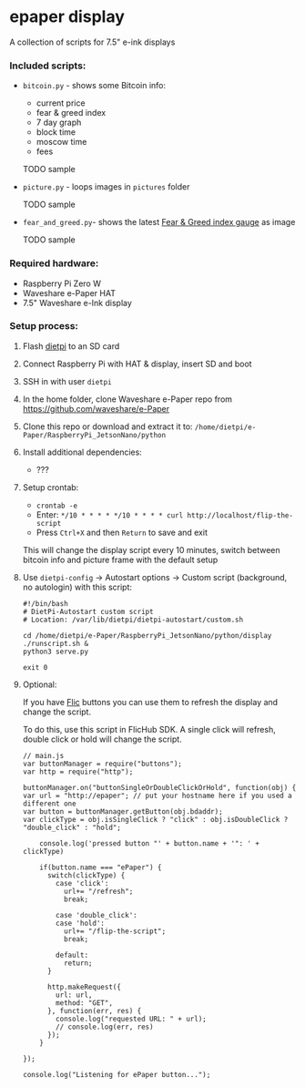 # epaper display

A collection of scripts for 7.5" e-ink displays

### Included scripts:

- `bitcoin.py` - shows some Bitcoin info:

  - current price
  - fear & greed index
  - 7 day graph
  - block time
  - moscow time
  - fees

  TODO sample

- `picture.py` - loops images in `pictures` folder

  TODO sample

- `fear_and_greed.py`- shows the latest [Fear & Greed index gauge](https://alternative.me/crypto/fear-and-greed-index/) as image

  TODO sample

### Required hardware:

- Raspberry Pi Zero W
- Waveshare e-Paper HAT
- 7.5" Waveshare e-Ink display

### Setup process:

1.  Flash [dietpi](https://dietpi.com) to an SD card
2.  Connect Raspberry Pi with HAT & display, insert SD and boot
3.  SSH in with user `dietpi`
4.  In the home folder, clone Waveshare e-Paper repo from
    https://github.com/waveshare/e-Paper
5.  Clone this repo or download and extract it to:
    `/home/dietpi/e-Paper/RaspberryPi_JetsonNano/python`
6.  Install additional dependencies:
    - ???
7.  Setup crontab:

    - `crontab -e`
    - Enter:
      `*/10 * * * * */10 * * * * curl http://localhost/flip-the-script`
    - Press `Ctrl+X` and then `Return` to save and exit

    This will change the display script every 10 minutes, switch between bitcoin info and picture frame with the default setup

8.  Use `dietpi-config` -> Autostart options -> Custom script (background, no autologin) with this script:

        #!/bin/bash
        # DietPi-Autostart custom script
        # Location: /var/lib/dietpi/dietpi-autostart/custom.sh

        cd /home/dietpi/e-Paper/RaspberryPi_JetsonNano/python/display
        ./runscript.sh &
        python3 serve.py

        exit 0

9.  Optional:

    If you have [Flic](https://flic.io) buttons you can use them to refresh the display and change the script.

    To do this, use this script in FlicHub SDK. A single click will refresh, double click or hold will change the script.

    ```
    // main.js
    var buttonManager = require("buttons");
    var http = require("http");

    buttonManager.on("buttonSingleOrDoubleClickOrHold", function(obj) {
    var url = "http://epaper"; // put your hostname here if you used a different one
    var button = buttonManager.getButton(obj.bdaddr);
    var clickType = obj.isSingleClick ? "click" : obj.isDoubleClick ? "double_click" : "hold";

        console.log('pressed button "' + button.name + '": ' + clickType)

        if(button.name === "ePaper") {
          switch(clickType) {
            case 'click':
              url+= "/refresh";
              break;

            case 'double_click':
            case 'hold':
              url+= "/flip-the-script";
              break;

            default:
              return;
          }

          http.makeRequest({
            url: url,
            method: "GET",
          }, function(err, res) {
            console.log("requested URL: " + url);
            // console.log(err, res)
          });
        }

    });

    console.log("Listening for ePaper button...");
    ```
